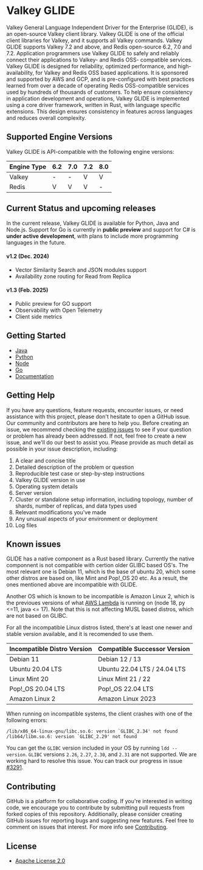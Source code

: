 # Valkey GLIDE
Valkey General Language Independent Driver for the Enterprise (GLIDE), is an open-source Valkey client library. Valkey GLIDE is one of the official client libraries for Valkey, and it supports all Valkey commands. Valkey GLIDE supports Valkey 7.2 and above, and Redis open-source 6.2, 7.0 and 7.2. Application programmers use Valkey GLIDE to safely and reliably connect their applications to Valkey- and Redis OSS- compatible services. Valkey GLIDE is designed for reliability, optimized performance, and high-availability, for Valkey and Redis OSS based applications. It is sponsored and supported by AWS and GCP, and is pre-configured with best practices learned from over a decade of operating Redis OSS-compatible services used by hundreds of thousands of customers. To help ensure consistency in application development and operations, Valkey GLIDE is implemented using a core driver framework, written in Rust, with language specific extensions. This design ensures consistency in features across languages and reduces overall complexity.

## Supported Engine Versions
Valkey GLIDE is API-compatible with the following engine versions:

| Engine Type           |  6.2  |  7.0  |  7.2  |  8.0  |
|-----------------------|-------|-------|-------|-------|
| Valkey                |   -   |   -   |   V   |   V   |
| Redis                 |   V   |   V   |   V   |   -   |

## Current Status and upcoming releases
In the current release, Valkey GLIDE is available for Python, Java and Node.js. Support for Go is currently in **public preview** and support for C# is **under active development**, with plans to include more programming languages in the future.

#### v1.2 (Dec. 2024)
- Vector Similarity Search and JSON modules support
- Availability zone routing for Read from Replica

#### v1.3 (Feb. 2025)
- Public preview for GO support
- Observability with Open Telemetry
- Client side metrics

## Getting Started
-   [Java](./java/README.md)
-   [Python](./python/README.md)
-   [Node](./node/README.md)
-   [Go](./go/README.md)
-   [Documentation](https://github.com/valkey-io/valkey-glide/wiki)

## Getting Help
If you have any questions, feature requests, encounter issues, or need assistance with this project, please don't hesitate to open a GitHub issue. Our community and contributors are here to help you. Before creating an issue, we recommend checking the [existing issues](https://github.com/valkey-io/valkey-glide/issues) to see if your question or problem has already been addressed. If not, feel free to create a new issue, and we'll do our best to assist you. Please provide as much detail as possible in your issue description, including:

1. A clear and concise title
2. Detailed description of the problem or question
3. Reproducible test case or step-by-step instructions
4. Valkey GLIDE version in use
5. Operating system details
6. Server version
7. Cluster or standalone setup information, including topology, number of shards, number of replicas, and data types used
8. Relevant modifications you've made
9. Any unusual aspects of your environment or deployment
10. Log files

## Known issues

GLIDE has a native component as a Rust based library. Currently the native componnent is not compatible with certion older GLIBC based OS's.
The most relevant one is Debian 11, which is the base of ubuntu 20, which some other distros are based on, like Mint and Pop!_OS 20 etc. As a result, the ones mentioned above are incompatible with GLIDE.

Another OS which is known to be incompatible is Amazon Linux 2, which is the previoues versions of what [AWS Lambda](https://docs.aws.amazon.com/lambda/latest/dg/lambda-runtimes.html) is running on (node 18, py <=11, java <= 17). Note that this is not affecting MUSL based distros, which are not based on GLIBC.

For all the incompatible Linux distros listed, there's at least one newer and stable version available, and it is recomended to use them.

| Incompatible Distro Version | Compatible Successor Version |
|-----------------------------|------------------------------|
| Debian 11                   | Debian 12 / 13               |
| Ubuntu 20.04 LTS            | Ubuntu 22.04 LTS / 24.04 LTS |
| Linux Mint 20               | Linux Mint 21 / 22           |
| Pop!_OS 20.04 LTS           | Pop!_OS 22.04 LTS            |
| Amazon Linux 2              | Amazon Linux 2023            |

When running on incompatible systems, the client crashes with one of the following errors:
```console
/lib/x86_64-linux-gnu/libc.so.6: version `GLIBC_2.34' not found
/lib64/libm.so.6: version `GLIBC_2.29' not found
``` 
You can get the `GLIBC` version included in your OS by running `ldd --version`. `GLIBC` versions `2.26`, `2.27`, `2.30`, and `2.31` are not supported.
We are working hard to resolve this issue. You can track our progress in issue [#3291](https://github.com/valkey-io/valkey-glide/issues/3291).

## Contributing

GitHub is a platform for collaborative coding. If you're interested in writing code, we encourage you to contribute by submitting pull requests from forked copies of this repository. Additionally, please consider creating GitHub issues for reporting bugs and suggesting new features. Feel free to comment on issues that interest. For more info see [Contributing](./CONTRIBUTING.md).

## License
* [Apache License 2.0](./LICENSE)
